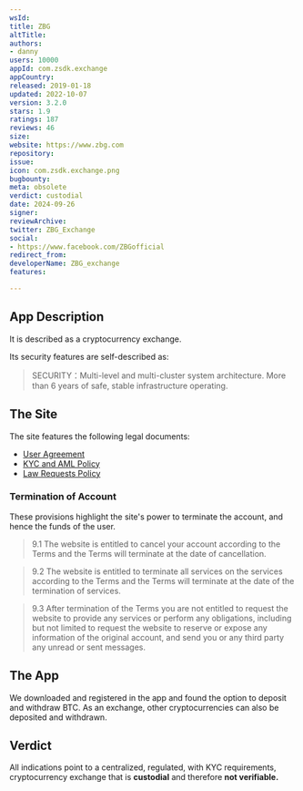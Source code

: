 ```yaml
---
wsId: 
title: ZBG
altTitle: 
authors:
- danny
users: 10000
appId: com.zsdk.exchange
appCountry: 
released: 2019-01-18
updated: 2022-10-07
version: 3.2.0
stars: 1.9
ratings: 187
reviews: 46
size: 
website: https://www.zbg.com
repository: 
issue: 
icon: com.zsdk.exchange.png
bugbounty: 
meta: obsolete
verdict: custodial
date: 2024-09-26
signer: 
reviewArchive: 
twitter: ZBG_Exchange
social:
- https://www.facebook.com/ZBGofficial
redirect_from: 
developerName: ZBG_exchange
features: 

---
```


## App Description

It is described as a cryptocurrency exchange.

Its security features are self-described as:

> SECURITY：Multi-level and multi-cluster system architecture. More than 6 years of safe, stable infrastructure operating.

## The Site

The site features the following legal documents:

- [User Agreement](https://www.zbg.com/help/agreement)
- [KYC and AML Policy](https://www.zbg.com/help/kyc)
- [Law Requests Policy](https://www.zbg.com/help/kyc)

### Termination of Account

These provisions highlight the site's power to terminate the account, and hence the funds of the user.

> 9.1 The website is entitled to cancel your account according to the Terms and the Terms will terminate at the date of cancellation.

> 9.2 The website is entitled to terminate all services on the services according to the Terms and the Terms will terminate at the date of the termination of services.

> 9.3 After termination of the Terms you are not entitled to request the website to provide any services or perform any obligations, including but not limited to request the website to reserve or expose any information of the original account, and send you or any third party any unread or sent messages.

## The App

We downloaded and registered in the app and found the option to deposit and withdraw BTC. As an exchange, other cryptocurrencies can also be deposited and withdrawn.

## Verdict

All indications point to a centralized, regulated, with KYC requirements, cryptocurrency exchange that is **custodial** and therefore **not verifiable.**
